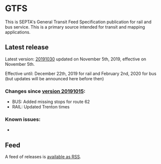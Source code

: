 # GTFS

This is SEPTA's General Transit Feed Specification publication for rail and bus service. This is a primary source intended for transit and mapping applications.

## Latest release

Latest version: [20191030](https://github.com/septadev/GTFS/releases/tag/v201910301) updated on November 5th, 2019, effective on November 5th.

Effective until: December 22th, 2019 for rail and February 2nd, 2020 for bus (but updates will be announced here before then)

### Changes since [version 20191015](https://github.com/septadev/GTFS/releases/tag/v201910151): 
 
*  BUS: Added missing stops for route 62
*  RAIL: Updated Trenton times

### Known issues:

* 

## Feed

A feed of releases is [available as RSS](https://github.com/septadev/GTFS/releases.atom).

